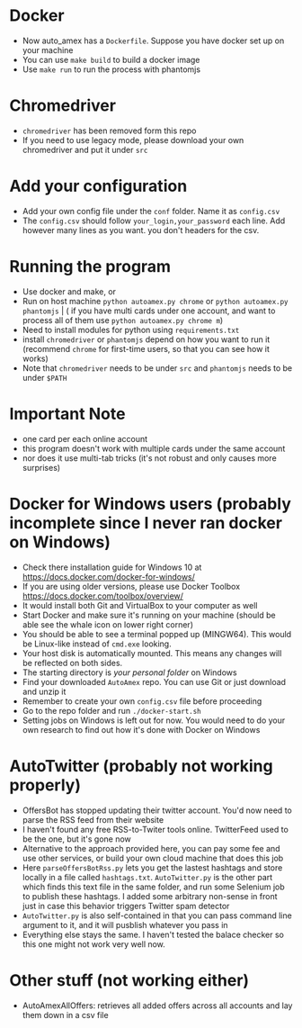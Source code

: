 # Docker
- Now auto_amex has a `Dockerfile`. Suppose you have docker set up on your machine
- You can use `make build` to build a docker image
- Use `make run` to run the process with phantomjs

# Chromedriver
- `chromedriver` has been removed form this repo
- If you need to use legacy mode, please download your own chromedriver and put it under `src`

# Add your configuration
- Add your own config file under the `conf` folder. Name it as `config.csv`
- The `config.csv` should follow `your_login,your_password` each line. Add however many lines as you want. you don't headers for the csv.

# Running the program
- Use docker and make, or
- Run on host machine `python autoamex.py chrome` or `python autoamex.py phantomjs` 
 | ( if you have multi cards under one account, and want to process all of them use `python autoamex.py chrome m`)
- Need to install modules for python using `requirements.txt`
- install `chromedriver` or `phantomjs` depend on how you want to run it (recommend `chrome` for first-time users, so that you can see how it works)
- Note that `chromedriver` needs to be under `src` and `phantomjs` needs to be under `$PATH`

# Important Note
- one card per each online account
- this program doesn't work with multiple cards under the same account
- nor does it use multi-tab tricks (it's not robust and only causes more surprises)

# Docker for Windows users (probably incomplete since I never ran docker on Windows)
- Check there installation guide for Windows 10 at https://docs.docker.com/docker-for-windows/
- If you are using older versions, please use Docker Toolbox https://docs.docker.com/toolbox/overview/
- It would install both Git and VirtualBox to your computer as well
- Start Docker and make sure it's running on your machine (should be able see the whale icon on lower right corner)
- You should be able to see a terminal popped up (MINGW64). This would be Linux-like instead of `cmd.exe` looking.
- Your host disk is automatically mounted. This means any changes will be reflected on both sides.
- The starting directory is *your personal folder* on Windows
- Find your downloaded `AutoAmex` repo. You can use Git or just download and unzip it
- Remember to create your own `config.csv` file before proceeding
- Go to the repo folder and run `./docker-start.sh`
- Setting jobs on Windows is left out for now. You would need to do your own research to find out how it's done with Docker on Windows

# AutoTwitter (probably not working properly)
- OffersBot has stopped updating their twitter account. You'd now need to parse the RSS feed from their website
- I haven't found any free RSS-to-Twiter tools online. TwitterFeed used to be the one, but it's gone now
- Alternative to the approach provided here, you can pay some fee and use other services, or build your own cloud machine that does this job
- Here `parseOffersBotRss.py` lets you get the lastest hashtags and store locally in a file called `hashtags.txt`. `AutoTwitter.py` is the other part which finds this text file in the same folder, and run some Selenium job to publish these hashtags. I added some arbitrary non-sense in front just in case this behavior triggers Twitter spam detector
- `AutoTwitter.py` is also self-contained in that you can pass command line argument to it, and it will pusblish whatever you pass in
- Everything else stays the same. I haven't tested the balace checker so this one might not work very well now.

# Other stuff (not working either)
- AutoAmexAllOffers: retrieves all added offers across all accounts and lay them down in a csv file
